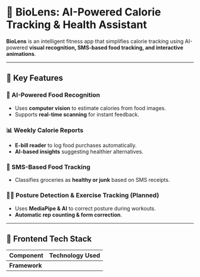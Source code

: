 # 🥗 BioLens: AI-Powered Calorie Tracking & Health Assistant

**BioLens** is an intelligent fitness app that simplifies calorie tracking using AI-powered **visual recognition, SMS-based food tracking, and interactive animations**.  

---

## 🌟 Key Features  

### 📸 AI-Powered Food Recognition  
- Uses **computer vision** to estimate calories from food images.  
- Supports **real-time scanning** for instant feedback.  

### 📊 Weekly Calorie Reports  
- **E-bill reader** to log food purchases automatically.  
- **AI-based insights** suggesting healthier alternatives.  

### 📩 SMS-Based Food Tracking  
- Classifies groceries as **healthy or junk** based on SMS receipts.  

### 🏋️‍♂️ Posture Detection & Exercise Tracking (Planned)  
- Uses **MediaPipe & AI** to correct posture during workouts.  
- **Automatic rep counting & form correction**.  

---

## 🎨 Frontend Tech Stack  

| Component   | Technology Used         |
|------------|------------------------|
| **Framework**
